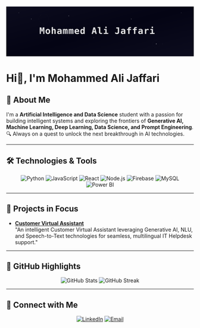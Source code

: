 
![Sci-Fi Banner](https://raw.githubusercontent.com/MAJ-22/MAJ-22/main/banner.svg)
# Hi👾, I'm Mohammed Ali Jaffari



## 🚀 About Me  
I'm a **Artificial Intelligence and Data Science** student with a passion for building intelligent systems and exploring the frontiers of **Generative AI, Machine Learning, Deep Learning, Data Science, and Prompt Engineering**.  
🔍 Always on a quest to unlock the next breakthrough in AI technologies.  

---

## 🛠️ Technologies & Tools  

<div align="center">
  <img src="https://img.icons8.com/color/48/000000/python.png" alt="Python" title="Python" />
  <img src="https://img.icons8.com/color/48/000000/javascript--v1.png" alt="JavaScript" title="JavaScript" />
  <img src="https://img.icons8.com/color/48/000000/react-native.png" alt="React" title="React" />
  <img src="https://img.icons8.com/color/48/000000/nodejs.png" alt="Node.js" title="Node.js" />
  <img src="https://img.icons8.com/color/48/000000/firebase.png" alt="Firebase" title="Firebase" />
  <img src="https://img.icons8.com/color/48/000000/mysql-logo.png" alt="MySQL" title="MySQL" />
  <img src="https://img.icons8.com/?size=50&id=3sGOUDo9nJ4k&format=png&color=000000" alt="Power BI" title="Power BI" />
</div>

---
## 🌟 Projects in Focus  

- **[Customer Virtual Assistant](https://github.com/MAJ-22/Customer_Virtual_Assistant)**  
"An intelligent Customer Virtual Assistant leveraging Generative AI, NLU, and Speech-to-Text technologies for seamless, multilingual IT Helpdesk support."  


---


## 🌌 GitHub Highlights  

<div align="center">
  <img src="https://github-readme-stats.vercel.app/api?username=MAJ-22&show_icons=true&theme=tokyonight&hide_border=true" alt="GitHub Stats" />
  <img src="https://streak-stats.demolab.com?user=MAJ-22&theme=tokyonight&hide_border=true" alt="GitHub Streak" />
</div>

---

## 🌌 Connect with Me  

<div align="center">
  <a href="https://www.linkedin.com/in/mohammed-ali-jaffari-440764289/"><img src="https://img.icons8.com/color/48/000000/linkedin.png" alt="LinkedIn" title="LinkedIn" /></a>
  <a href="mailto:mohammedalijaffari2005@gmail.com"><img src="https://img.icons8.com/color/48/000000/gmail-new.png" alt="Email" title="Email" /></a>
</div>

